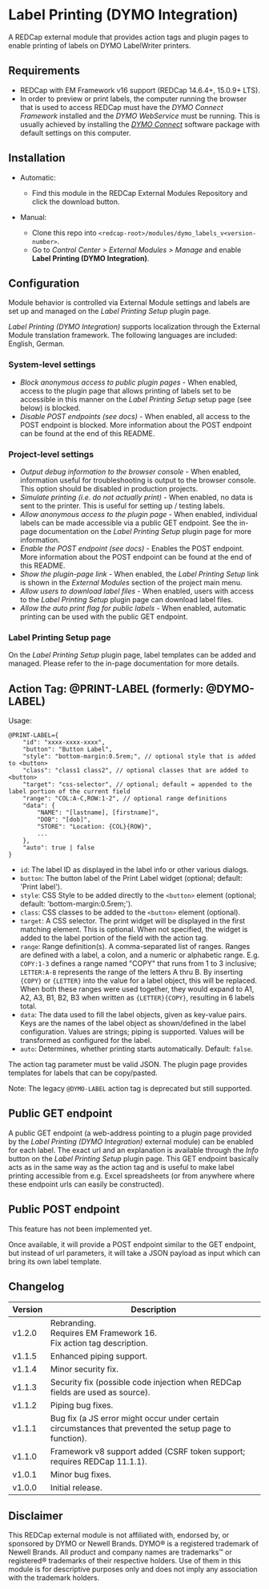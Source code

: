 # Label Printing (DYMO Integration)

A REDCap external module that provides action tags and plugin pages to enable printing of labels on DYMO LabelWriter printers.

## Requirements

- REDCap with EM Framework v16 support (REDCap 14.6.4+, 15.0.9+ LTS).
- In order to preview or print labels, the computer running the browser that is used to access REDCap must have the _DYMO Connect Framework_ installed and the _DYMO WebService_ must be running. This is usually achieved by installing the [_DYMO Connect_](https://www.dymo.com) software package with default settings on this computer.

## Installation

- Automatic:
  - Find this module in the REDCap External Modules Repository and click the download button.

- Manual:
  - Clone this repo into `<redcap-root>/modules/dymo_labels_v<version-number>`.
  - Go to _Control Center > External Modules > Manage_ and enable **Label Printing (DYMO Integration)**.

## Configuration

Module behavior is controlled via External Module settings and labels are set up and managed on the _Label Printing Setup_ plugin page.

_Label Printing (DYMO Integration)_ supports localization through the External Module translation framework. The following languages are included: English, German.

### System-level settings

- _Block anonymous access to public plugin pages_ - When enabled, access to the plugin page that allows printing of labels set to be accessible in this manner on the  _Label Printing Setup_ setup page (see below) is blocked.
- _Disable POST endpoints (see docs)_ - When enabled, all access to the POST endpoint is blocked. More information about the POST endpoint can be found at the end of this README.

### Project-level settings

- _Output debug information to the browser console_ - When enabled, information useful for troubleshooting is output to the browser console. This option should be disabled in production projects.
- _Simulate printing (i.e. do not actually print)_ - When enabled, no data is sent to the printer. This is useful for setting up / testing labels.
- _Allow anonymous access to the plugin page_ - When enabled, individual labels can be made accessible via a public GET endpoint. See the in-page documentation on the _Label Printing Setup_ plugin page for more information.
- _Enable the POST endpoint (see docs)_ - Enables the POST endpoint. More information about the POST endpoint can be found at the end of this README.
- _Show the plugin-page link_ - When enabled, the _Label Printing Setup_ link is shown in the _External Modules_ section of the project main menu.
- _Allow users to download label files_ - When enabled, users with access to the _Label Printing Setup_ plugin page can download label files.
- _Allow the auto print flag for public labels_ - When enabled, automatic printing can be used with the public GET endpoint.

### Label Printing Setup page

On the _Label Printing Setup_ plugin page, label templates can be added and managed. Please refer to the in-page documentation for more details.

## Action Tag: @PRINT-LABEL (formerly: @DYMO-LABEL)

Usage:

```JS
@PRINT-LABEL={
    "id": "xxxx-xxxx-xxxx",
    "button": "Button Label",
    "style": "bottom-margin:0.5rem;", // optional style that is added to <button>
    "class": "class1 class2", // optional classes that are added to <button>
    "target": "css-selector", // optional; default = appended to the label portion of the current field
    "range": "COL:A-C,ROW:1-2", // optional range definitions
    "data": {
        "NAME": "[lastname], [firstname]",
        "DOB": "[dob]",
        "STORE": "Location: {COL}{ROW}",
        ...
    },
    "auto": true | false
}
```

- `id`: The label ID as displayed in the label info or other various dialogs.
- `button`: The button label of the Print Label widget (optional; default: 'Print label').
- `style`: CSS Style to be added directly to the `<button>` element (optional; default: 'bottom-margin:0.5rem;').
- `class`: CSS classes to be added to the `<button>` element (optional).
- `target`: A CSS selector. The print widget will be displayed in the first matching element. This is optional. When not specified, the widget is added to the label portion of the field with the action tag.
- `range`: Range definition(s). A comma-separated list of ranges. Ranges are defined with a label, a colon, and a numeric or alphabetic range. E.g. `COPY:1-3` defines a range named "COPY" that runs from 1 to 3 inclusive; `LETTER:A-B` represents the range of the letters A thru B. By inserting `{COPY}` or `{LETTER}` into the value for a label object, this will be replaced. When both these ranges were used together, they would expand to A1, A2, A3, B1, B2, B3 when written as `{LETTER}{COPY}`, resulting in 6 labels total.
- `data`: The data used to fill the label objects, given as key-value pairs. Keys are the names of the label object as shown/defined in the label configuration. Values are strings; piping is supported. Values will be transformed as configured for the label.
- `auto`: Determines, whether printing starts automatically. Default: `false`.

The action tag parameter must be valid JSON. The plugin page provides templates for labels that can be copy/pasted.

Note: The legacy `@DYMO-LABEL` action tag is deprecated but still supported.

## Public GET endpoint

A public GET endpoint (a web-address pointing to a plugin page provided by the _Label Printing (DYMO Integration)_ external module) can be enabled for each label. The exact url and an explanation is available through the _Info_ button on the _Label Printing Setup_ plugin page. This GET endpoint basically acts as in the same way as the action tag and is useful to make label printing accessible from e.g. Excel spreadsheets (or from anywhere where these endpoint urls can easily be constructed).

## Public POST endpoint

This feature has not been implemented yet.

Once available, it will provide a POST endpoint similar to the GET endpoint, but instead of url parameters, it will take a JSON payload as input which can bring its own label template.

## Changelog

Version | Description
------- | -----------------------
v1.2.0  | Rebranding.<br>Requires EM Framework 16.<br>Fix action tag description.
v1.1.5  | Enhanced piping support.
v1.1.4  | Minor security fix.
v1.1.3  | Security fix (possible code injection when REDCap fields are used as source).
v1.1.2  | Piping bug fixes.
v1.1.1  | Bug fix (a JS error might occur under certain circumstances that prevented the setup page to function).
v1.1.0  | Framework v8 support added (CSRF token support; requires REDCap 11.1.1).
v1.0.1  | Minor bug fixes.
v1.0.0  | Initial release.

## Disclaimer

This REDCap external module is not affiliated with, endorsed by, or sponsored by DYMO or Newell Brands. DYMO® is a registered trademark of Newell Brands. All product and company names are trademarks™ or registered® trademarks of their respective holders. Use of them in this module is for descriptive purposes only and does not imply any association with the trademark holders.
